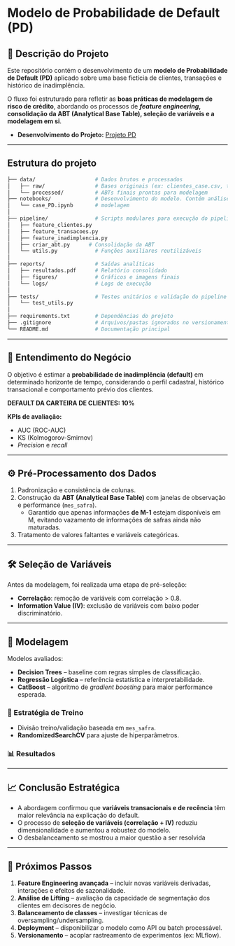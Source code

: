 # Modelo de Probabilidade de Default (PD) 

## 📌 Descrição do Projeto  

Este repositório contém o desenvolvimento de um **modelo de Probabilidade de Default (PD)** aplicado sobre uma base fictícia de clientes, transações e histórico de inadimplência.  

O fluxo foi estruturado para refletir as **boas práticas de modelagem de risco de crédito**, abordando os processos de ***feature engineering*, consolidação da ABT (Analytical Base Table), seleção de variáveis e a modelagem em si**.  

- **Desenvolvimento do Projeto:** [Projeto PD](notebook/case_PD.ipynb)  

---

## Estrutura do projeto

```bash
├── data/                   # Dados brutos e processados 
│   ├── raw/                # Bases originais (ex: clientes_case.csv, transacoes_case.csv)
│   └── processed/          # ABTs finais prontas para modelagem        
├── notebooks/              # Desenvolvimento do modelo. Contém análises exploratórias e
│   └── case_PD.ipynb       # modelagem
│
├── pipeline/               # Scripts modulares para execução do pipeline. 
│   ├── feature_clientes.py
│   ├── feature_transacoes.py
│   ├── feature_inadimplencia.py
│   ├── criar_abt.py      # Consolidação da ABT
│   └── utils.py            # Funções auxiliares reutilizáveis
│
├── reports/                # Saídas analíticas
│   ├── resultados.pdf      # Relatório consolidado
│   ├── figures/            # Gráficos e imagens finais
│   └── logs/               # Logs de execução
│
├── tests/                  # Testes unitários e validação do pipeline
│   └── test_utils.py
│
├── requirements.txt        # Dependências do projeto
├── .gitignore              # Arquivos/pastas ignorados no versionamento
└── README.md               # Documentação principal
```
---

## 🎯 Entendimento do Negócio  

O objetivo é estimar a **probabilidade de inadimplência (default)** em determinado horizonte de tempo, considerando o perfil cadastral, histórico transacional e comportamento prévio dos clientes.  

**DEFAULT DA CARTEIRA DE CLIENTES: 10%**

**KPIs de avaliação:**  
- AUC (ROC-AUC) 
- KS (Kolmogorov-Smirnov)  
- *Precision* e *recall*

---

## ⚙️ Pré-Processamento dos Dados  

1. Padronização e consistência de colunas.  
2. Construção da **ABT (Analytical Base Table)** com janelas de observação e performance (`mes_safra`).  
   - Garantido que apenas informações **de M-1** estejam disponíveis em M, evitando vazamento de informações de safras ainda não maturadas.  
3. Tratamento de valores faltantes e variáveis categóricas.  

---

## 🛠️ Seleção de Variáveis  

Antes da modelagem, foi realizada uma etapa de pré-seleção:  

- **Correlação**: remoção de variáveis com correlação > 0.8.  
- **Information Value (IV)**: exclusão de variáveis com baixo poder discriminatório.  

---

## 🤖 Modelagem  

Modelos avaliados:  
- **Decision Trees** – baseline com regras simples de classificação.  
- **Regressão Logística** – referência estatística e interpretabilidade.  
- **CatBoost** – algoritmo de *gradient boosting* para maior performance esperada.  

### 🔎 Estratégia de Treino  
- Divisão treino/validação baseada em `mes_safra`.  
- **RandomizedSearchCV** para ajuste de hiperparâmetros.  

### 📊 Resultados  


---

## 📈 Conclusão Estratégica  

- A abordagem confirmou que **variáveis transacionais e de recência** têm maior relevância na explicação do default.  
- O processo de **seleção de variáveis (correlação + IV)** reduziu dimensionalidade e aumentou a robustez do modelo.  
- O desbalanceamento se mostrou a maior questão a ser resolvida

---

## 🚀 Próximos Passos  

1. **Feature Engineering avançada** – incluir novas variáveis derivadas, interações e efeitos de sazonalidade.  
2. **Análise de Lifting** – avaliação da capacidade de segmentação dos clientes em decisores de negócio.  
3. **Balanceamento de classes** – investigar técnicas de oversampling/undersampling.  
4. **Deployment** – disponibilizar o modelo como API ou batch processável.  
5. **Versionamento** – acoplar rastreamento de experimentos (ex: MLflow).  
